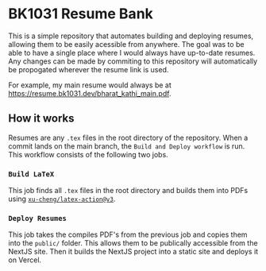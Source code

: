 # BK1031 Resume Bank

This is a simple repository that automates building and deploying resumes, allowing them to be easily acessible from anywhere. The goal was to be able to have a single place where I would always have up-to-date resumes. Any changes can be made by commiting to this repository will automatically be propogated wherever the resume link is used.

For example, my main resume would always be at https://resume.bk1031.dev/bharat_kathi_main.pdf.

## How it works

Resumes are any `.tex` files in the root directory of the repository. When a commit lands on the main branch, the `Build and Deploy workflow` is run. This workflow consists of the following two jobs.

### `Build LaTeX`

This job finds all `.tex` files in the root directory and builds them into PDFs using [`xu-cheng/latex-action@v3`](https://github.com/xu-cheng/latex-action).

### `Deploy Resumes`

This job takes the compiles PDF's from the previous job and copies them into the `public/` folder. This allows them to be publically accessible from the NextJS site. Then it builds the NextJS project into a static site and deploys it on Vercel.